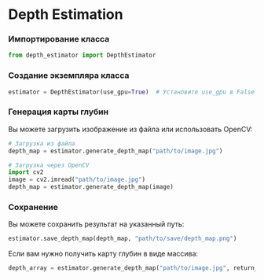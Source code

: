 # Depth Estimation 

### Импортирование класса

```python
from depth_estimator import DepthEstimator
```

### Создание экземпляра класса

```python
estimator = DepthEstimator(use_gpu=True)  # Установите use_gpu в False для использования CPU
```

### Генерация карты глубин

Вы можете загрузить изображение из файла или использовать OpenCV:

```python
# Загрузка из файла
depth_map = estimator.generate_depth_map("path/to/image.jpg")

# Загрузка через OpenCV
import cv2
image = cv2.imread("path/to/image.jpg")
depth_map = estimator.generate_depth_map(image)
```

### Сохранение

Вы можете сохранить результат на указанный путь:

```python
estimator.save_depth_map(depth_map, "path/to/save/depth_map.png")
```

Если вам нужно получить карту глубин в виде массива:

```python
depth_array = estimator.generate_depth_map("path/to/image.jpg", return_array=True)
```